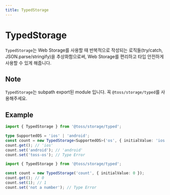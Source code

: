 ```yaml
---
title: TypedStorage
---
```


# TypedStorage

`TypedStorage`는 Web Storage를 사용할 때 반복적으로 작성되는 로직들(try/catch, JSON.parse/stringify)을 추상화함으로써, Web Storage를 편리하고 타입 안전하게 사용할 수 있게 해줍니다.

## Note

`TypedStorage`는 subpath export된 module 입니다. 꼭 `@toss/storage/typed`를 사용해주세요.

## Example

```typescript
import { TypedStorage } from '@toss/storage/typed';

type SupportedOS = 'ios' | 'android';
const count = new TypedStorage<SupportedOS>('os', { initialValue: 'ios' });
count.get(); // 'ios'
count.set('android'); // 'android'
count.set('toss-os'); // Type Error
```

```typescript
import { TypedStorage } from '@toss/storage/typed';

const count = new TypedStorage('count', { initialValue: 0 });
count.get(); // 0
count.set(1); // 1
count.set('not a number'); // Type Error
```

